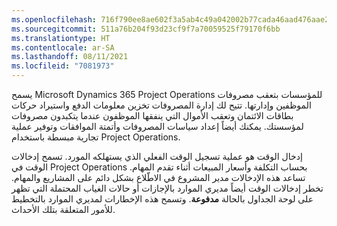 ```yaml
---
ms.openlocfilehash: 716f790ee8ae602f3a5ab4c49a042002b77cada46aad476aae2ed8f1a5dd3d8d
ms.sourcegitcommit: 511a76b204f93d23cf9f7a70059525f79170f6bb
ms.translationtype: HT
ms.contentlocale: ar-SA
ms.lasthandoff: 08/11/2021
ms.locfileid: "7081973"
---
```

يسمح Microsoft Dynamics 365 Project Operations للمؤسسات بتعقب مصروفات الموظفين وإدارتها. تتيح لك إدارة المصروفات تخزين معلومات الدفع واستيراد حركات بطاقات الائتمان وتعقب الأموال التي ينفقها الموظفون عندما يتكبدون مصروفات لمؤسستك. يمكنك أيضاً إعداد سياسات المصروفات وأتمتة الموافقات وتوفير عملية تجارية مبسطة باستخدام Project Operations.

إدخال الوقت هو عملية تسجيل الوقت الفعلي الذي يستهلكه المورد. تسمح إدخالات الوقت في Project Operations بحساب التكلفة وأسعار المبيعات أثناء تقدم المهام. تساعد هذه الإدخالات مدير المشروع في الاطّلاع بشكل دائم على المشاريع والمهام. تخطر إدخالات الوقت أيضاً مديري الموارد بالإجازات أو حالات الغياب المحتملة التي تظهر على لوحة الجداول بالحالة **مدفوعة**. وتسمح هذه الإخطارات لمديري الموارد بالتخطيط للأمور المتعلقة بتلك الأحداث.

